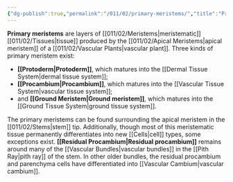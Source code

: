 ```yaml
---
{"dg-publish":true,"permalink":"/011/02/primary-meristems/","title":"Primary Meristems","tags":["BIOL412"]}
---
```


**Primary meristems** are layers of [[011/02/Meristems\|meristematic]] [[011/02/Tissues\|tissue]] produced by the [[011/02/Apical Meristems\|apical meristem]] of a [[011/02/Vascular Plants\|vascular plant]]. Three kinds of primary meristem exist:

- **[[Protoderm\|Protoderm]]**, which matures into the [[Dermal Tissue System\|dermal tissue system]];
- **[[Procambium\|Procambium]]**, which matures into the [[Vascular Tissue System\|vascular tissue system]];
- and **[[Ground Meristem\|Ground meristem]]**, which matures into the [[Ground Tissue System\|ground tissue system]].

The primary meristems can be found surrounding the apical meristem in the [[011/02/Stems\|stem]] tip. Additionally, though most of this meristematic tissue permanently differentiates into new [[Cells\|cell]] types, some exceptions exist. **[[Residual Procambium\|Residual procambium]]** remains around many of the [[Vascular Bundles\|vascular bundles]] in the [[Pith Ray\|pith ray]] of the stem. In other older bundles, the residual procambium and parenchyma cells have differentiated into [[Vascular Cambium\|vascular cambium]].